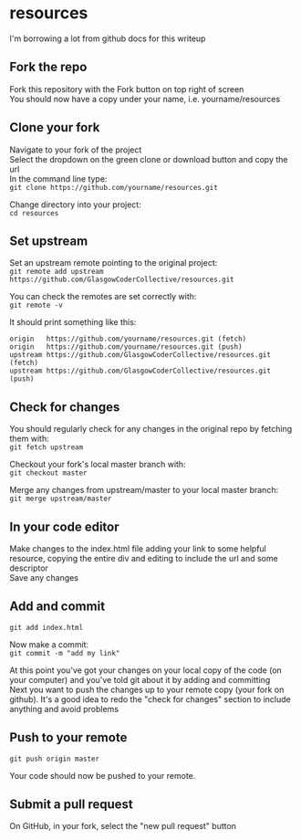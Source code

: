 # resources
I'm borrowing a lot from github docs for this writeup

## Fork the repo
Fork this repository with the Fork button on top right of screen  
You should now have a copy under your name, i.e. yourname/resources

## Clone your fork
Navigate to your fork of the project  
Select the dropdown on the green clone or download button and copy the url  
In the command line type:  
`git clone https://github.com/yourname/resources.git`


Change directory into your project:  
`cd resources`


## Set upstream
Set an upstream remote pointing to the original project:  
`git remote add upstream https://github.com/GlasgowCoderCollective/resources.git`

You can check the remotes are set correctly with:  
`git remote -v`

It should print something like this:  
```
origin   https://github.com/yourname/resources.git (fetch)  
origin   https://github.com/yourname/resources.git (push)  
upstream https://github.com/GlasgowCoderCollective/resources.git (fetch)  
upstream https://github.com/GlasgowCoderCollective/resources.git (push)
```

## Check for changes
You should regularly check for any changes in the original repo by fetching them with:  
`git fetch upstream`

Checkout your fork's local master branch with:  
`git checkout master`

Merge any changes from upstream/master to your local master branch:  
`git merge upstream/master`

## In your code editor
Make changes to the index.html file adding your link to some helpful resource, copying the entire div and editing to include the url and some descriptor  
Save any changes


## Add and commit

`git add index.html`

Now make a commit:  
`git commit -m "add my link"`

At this point you've got your changes on your local copy of the code (on your computer) and you've told git about it by adding and committing  
Next you want to push the changes up to your remote copy (your fork on github). It's a good idea to redo the "check for changes" section to include anything and avoid problems

## Push to your remote
`git push origin master`

Your code should now be pushed to your remote.  

## Submit a pull request 
On GitHub, in your fork, select the "new pull request" button







